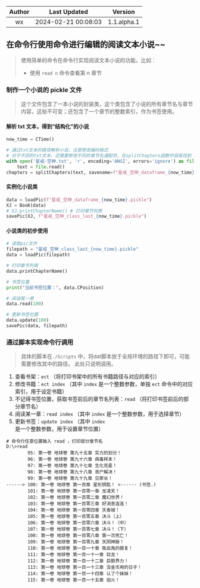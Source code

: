 | Author | Last Updated | Version |
| :----: | :-----------------: | :-----: |
| wx | 2024-02-21 00:08:03 | 1.1.alpha.1 |

## 在命令行使用命令进行编辑的阅读文本小说~~

> 使用简单的命令在命令行实现阅读文本小说的功能。比如：
>
> - 使用 `read n` 命令查看第 n 章节



### 制作一个小说的 pickle 文件

> 这个文件包含了一本小说的封装类，这个类包含了小说的所有章节名与章节内容，这些不可变；还包含了一个章节的整数索引，作为书签使用。

#### 解析 txt 文本，得到“结构化”的小说

```python
now_time = CTime()

# 通过txt文本的路径解析小说，注意修改编码格式
# 对于不同的txt文本，还需要修改不同的章节名通配符，在splitChapters函数中容易找到
with open('星戒-空神.txt', 'r', encoding='ANSI', errors='ignore') as file:
    text = file.read()
chapters = splitChapters(text, savename=f"星戒_空神_dataframe_{now_time}.pickle")
```

#### 实例化小说类

```python
data = loadPic(f"星戒_空神_dataframe_{now_time}.pickle")
XJ = BooK(data)
# XJ.printChapterName() # 打印章节列表
savePic(XJ, f"星戒_空神_class_last_{now_time}.pickle")
```

#### 小说类的初步使用

```python
# 读取pic文件
filepath = "星戒_空神_class_last_{now_time}.pickle"
data = loadPic(filepath)

# 打印章节列表
data.printChapterName()

# 书签位置
print("当前书签位置：", data.CPosition)

# 阅读某一章
data.read(100)

# 更新书签位置
data.update(100)
savePic(data, filepath)
```

### 通过脚本实现命令行调用

> 具体的脚本在`./Scripts` 中，将dat脚本放于全局环境的路径下即可，可能需要修改其中的路径。
> 此处只说明调用。

1. 查看书架：`ect` （将打印书架中的所有书籍路径与对应的索引）
2. 修改书籍：`ect index` （其中 `index` 是一个整数参数，单独 `ect` 命令中的对应索引，用于设定书籍）
3. 不记得书签位置，获取书签前后的章节名列表：`read` （将打印书签前后的部分章节名）
4. 阅读某一章：`read index` （其中 `index` 是一个整数参数，用于选择章节）
5. 更新书签：`update index` （其中 `index` 是一个整数参数，用于设置章节位置）

```shell
# 命令行任意位置输入 read ，打印部分章节名
D:\>read
        95: 第一卷 地球卷 第九十五章 实力的划分！
        96: 第一卷 地球卷 第九十六章 病毒样本！
        97: 第一卷 地球卷 第九十七章 生化克星！
        98: 第一卷 地球卷 第九十八章 丧尸解决！
        99: 第一卷 地球卷 第九十九章 见家长！
------> 100: 第一卷 地球卷 第一百章 星形钥匙！ <------ (书签.)
        101: 第一卷 地球卷 第一百零一章 龙凌天！
        102: 第一卷 地球卷 第一百零二章 魔幻世界！
        103: 第一卷 地球卷 第一百零三章 好消息连连！
        104: 第一卷 地球卷 第一百零四章 天香城！
        105: 第一卷 地球卷 第一百零五章 决斗（上）
        106: 第一卷 地球卷 第一百零六章 决斗！（中）
        107: 第一卷 地球卷 第一百零七章 决斗！（下）
        108: 第一卷 地球卷 第一百零八章 第一次死亡！
        109: 第一卷 地球卷 第一百零九章 天阴神脉！
        110: 第一卷 地球卷 第一百一十章 吸血鬼的报复！
        111: 第一卷 地球卷 第一百一十一章 巨龙！
        112: 第一卷 地球卷 第一百一十二章 巨额界力！
        113: 第一卷 地球卷 第一百一十三章 没金币用的日子！
        114: 第一卷 地球卷 第一百一十四章 认了个妹妹！
        115: 第一卷 地球卷 第一百一十五章 焰火！
```


